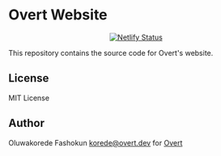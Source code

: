 # Overt Website

<p align="center">
	<a href="https://app.netlify.com/sites/determined-fermat-96e0fe/deploys">
		<img src="https://api.netlify.com/api/v1/badges/d775dc8b-67c8-41fc-a5d4-d1ee8241d4c0/deploy-status" alt="Netlify Status" />
	</a>
</p>

This repository contains the source code for Overt's website.

## License

MIT License

## Author

Oluwakorede Fashokun <korede@overt.dev> for [Overt](https://overt.dev)
